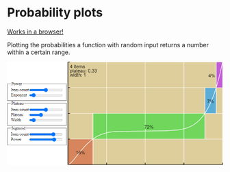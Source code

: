 # Probability plots

[Works in a browser!](https://jobtalle.com/ProbabilityPlots)

Plotting the probabilities a function with random input returns a number within a certain range.

![alt text](preview.png "Probability plots")